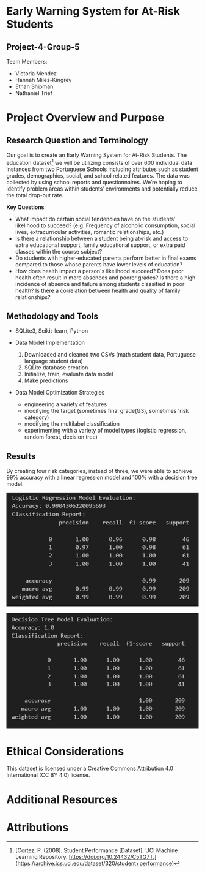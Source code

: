 # Early Warning System for At-Risk Students
## Project-4-Group-5

Team Members:
- Victoria Mendez
- Hannah Miles-Kingrey
- Ethan Shipman
- Nathaniel Trief

# Project Overview and Purpose
## Research Question and Terminology

Our goal is to create an Early Warning System for At-Risk Students. The education dataset[^1] we will be utilizing consists of over 600 individual data instances from two Portuguese Schools including attributes such as student grades, demographics, social, and school related features. The data was collected by using school reports and questionnaires. We’re hoping to identify problem areas within students’ environments and potentially reduce the total drop-out rate.

**Key Questions**
- What impact do certain social tendencies have on the students’ likelihood to succeed? (e.g. Frequency of alcoholic consumption, social lives, extracurricular activities, romantic relationships, etc.)
- Is there a relationship between a student being at-risk and access to extra educational support, family educational support, or extra paid classes within the course subject?
- Do students with higher-educated parents perform better in final exams compared to those whose parents have lower levels of education?
- How does health impact a person's likelihood succeed? Does poor health often result in more absences and poorer grades? Is there a high incidence of absence and failure among students classified in poor health? Is there a correlation between health and quality of family relationships?

## Methodology and Tools
- SQLite3, Scikit-learn, Python
- Data Model Implementation
  1. Downloaded and cleaned two CSVs (math student data, Portuguese language student data)
  2. SQLite database creation
  3. Initialize, train, evaluate data model
  4. Make predictions
 
- Data Model Optimization Strategies
  - engineering a variety of features
  - modifying the target (sometimes final grade(G3), sometimes 'risk category)
  - modifying the multilabel classification
  - experimenting with a variety of model types (logistic regression, random forest, decision tree)

## Results
By creating four risk categories, instead of three, we were able to achieve 99% accuracy with a linear regression model and 100% with a decision tree model.

![Logistic regression classification report](Visualizations/log_reg_accuracy.jpg)

![Decision tree classification report](Visualizations/dec_tree_accuracy.jpg)

# Ethical Considerations
This dataset is licensed under a Creative Commons Attribution 4.0 International (CC BY 4.0) license.

# Additional Resources
  
# Attributions
[^1]: [Cortez, P. (2008). Student Performance [Dataset]. UCI Machine Learning Repository. https://doi.org/10.24432/C5TG7T.](https://archive.ics.uci.edu/dataset/320/student+performance)

